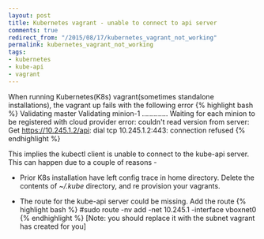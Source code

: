 ```yaml
---
layout: post
title: Kubernetes vagrant - unable to connect to api server
comments: true
redirect_from: "/2015/08/17/kubernetes_vagrant_not_working"
permalink: kubernetes_vagrant_not_working
tags:
- kubernetes
- kube-api
- vagrant
---
```


When running Kubernetes(K8s) vagrant(sometimes standalone installations), the vagrant up fails with the following error
{% highlight bash %}
Validating master
Validating minion-1
.............
Waiting for each minion to be registered with cloud provider
error: couldn't read version from server: Get https://10.245.1.2/api: dial tcp 10.245.1.2:443: connection refused
{% endhighlight %}

This implies the kubectl client is unable to connect to the kube-api server.
This can happen due to a couple of reasons -

- Prior K8s installation have left config trace in home directory. Delete the contents of *~/.kube* directory, and re provision
  your vagrants.

- The route for the kube-api server could be missing. Add the route
{% highlight bash %}
#sudo route -nv add -net 10.245.1 -interface vboxnet0
{% endhighlight %}
[Note: you should replace it with the subnet vagrant has created for you] 

